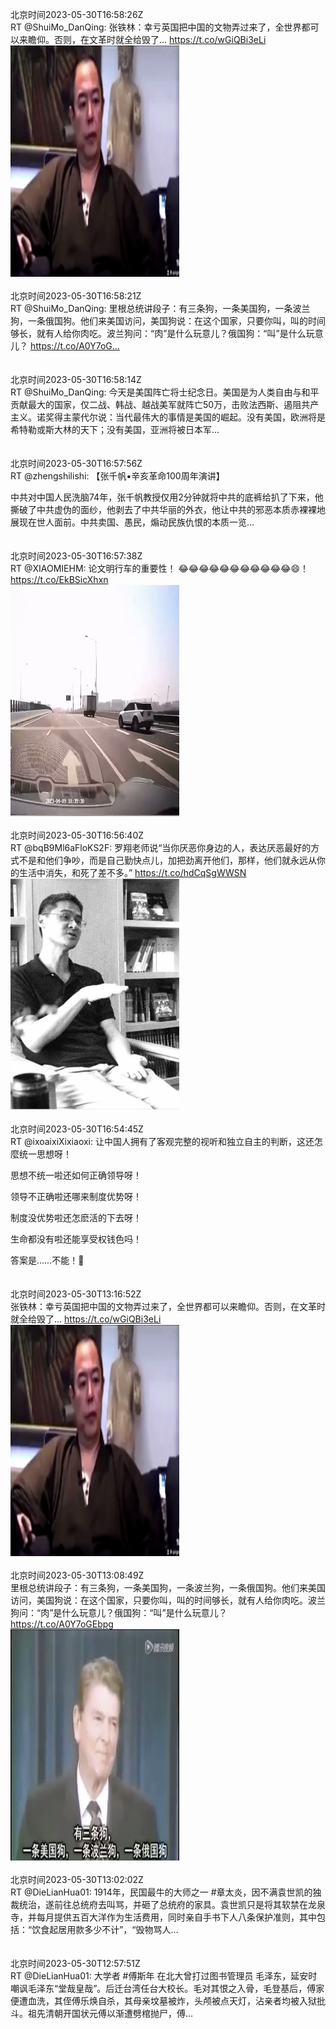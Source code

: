 北京时间2023-05-30T16:58:26Z<br>RT @ShuiMo_DanQing: 张铁林：幸亏英国把中国的文物弄过来了，全世界都可以来瞻仰。否则，在文革时就全给毁了… https://t.co/wGiQBi3eLi<br><img src='/temp/video/2023/u-Month-5/au-Day-30/ShuiMo_DanQing/1663469908024520705_0.jpg' width='270' height='370'><br><br>北京时间2023-05-30T16:58:21Z<br>RT @ShuiMo_DanQing: 里根总统讲段子：有三条狗，一条美国狗，一条波兰狗，一条俄国狗。他们来美国访问，美国狗说：在这个国家，只要你叫，叫的时间够长，就有人给你肉吃。波兰狗问：“肉”是什么玩意儿？俄国狗：“叫”是什么玩意儿？ https://t.co/A0Y7oG…<br><br><br>北京时间2023-05-30T16:58:14Z<br>RT @ShuiMo_DanQing: 今天是美国阵亡将士纪念日。美国是为人类自由与和平贡献最大的国家，仅二战、韩战、越战美军就阵亡50万，击败法西斯、遏阻共产主义。诺奖得主蒙代尔说：当代最伟大的事情是美国的崛起。没有美国，欧洲将是希特勒或斯大林的天下；没有美国，亚洲将被日本军…<br><br><br>北京时间2023-05-30T16:57:56Z<br>RT @zhengshilishi: 【张千帆▪️辛亥革命100周年演讲】

中共对中国人民洗脑74年，张千帆教授仅用2分钟就将中共的底裤给扒了下来，他撕破了中共虚伪的面纱，他剥去了中共华丽的外衣，他让中共的邪恶本质赤裸裸地展现在世人面前。中共卖国、愚民，煽动民族仇恨的本质一览…<br><br><br>北京时间2023-05-30T16:57:38Z<br>RT @XIAOMIEHM: 论文明行车的重要性！
😂😂😂😂😂😂😂😂😂😂😂😄！ https://t.co/EkBSicXhxn<br><img src='/temp/video/2023/u-Month-5/au-Day-30/ShuiMo_DanQing/1663469706676932610_0.jpg' width='270' height='370'><br><br>北京时间2023-05-30T16:56:40Z<br>RT @bqB9Ml6aFloKS2F: 罗翔老师说“当你厌恶你身边的人，表达厌恶最好的方式不是和他们争吵，而是自己勤快点儿，加把劲离开他们，那样，他们就永远从你的生活中消失，和死了差不多。” https://t.co/hdCqSgWWSN<br><img src='/temp/image/2023/u-Month-5/1663469464187469829_0.jpg' width='270' height='370'><br><br>北京时间2023-05-30T16:54:45Z<br>RT @ixoaixiXixiaoxi: 让中国人拥有了客观完整的视听和独立自主的判断，这还怎麼统一思想呀！

思想不统一啦还如何正确领导呀！

领导不正确啦还哪来制度优势呀！

制度没优势啦还怎麽活的下去呀！

生命都没有啦还能享受权钱色吗！

答案是……不能！🥵<br><br><br>北京时间2023-05-30T13:16:52Z<br>张铁林：幸亏英国把中国的文物弄过来了，全世界都可以来瞻仰。否则，在文革时就全给毁了… https://t.co/wGiQBi3eLi<br><img src='/temp/video/2023/u-Month-5/au-Day-30/ShuiMo_DanQing/1663414149781528576_0.jpg' width='270' height='370'><br><br>北京时间2023-05-30T13:08:49Z<br>里根总统讲段子：有三条狗，一条美国狗，一条波兰狗，一条俄国狗。他们来美国访问，美国狗说：在这个国家，只要你叫，叫的时间够长，就有人给你肉吃。波兰狗问：“肉”是什么玩意儿？俄国狗：“叫”是什么玩意儿？ https://t.co/A0Y7oGEbpg<br><img src='/temp/video/2023/u-Month-5/au-Day-30/ShuiMo_DanQing/1663412123542642689_0.jpg' width='270' height='370'><br><br>北京时间2023-05-30T13:02:02Z<br>RT @DieLianHua01: 1914年，民国最牛的大师之一 #章太炎，因不满袁世凯的独裁统治，遂前往总统府去叫骂，并砸了总统府的家具。袁世凯只是将其软禁在龙泉寺，并每月提供五百大洋作为生活费用，同时亲自手书下人八条保护准则，其中包括：“饮食起居用款多少不计”，“毁物骂人…<br><br><br>北京时间2023-05-30T12:57:51Z<br>RT @DieLianHua01: 大学者 #傅斯年 在北大曾打过图书管理员 毛泽东，延安时嘲讽毛泽东“堂哉皇哉”。后迁台湾任台大校长。毛对其恨之入骨，毛登基后，傅家便遭血洗，其侄傅乐焕自杀，其母亲坟墓被炸，头颅被点天灯，沾亲者均被入狱批斗。祖先清朝开国状元傅以渐遭劈棺抛尸，傅…<br><br><br>